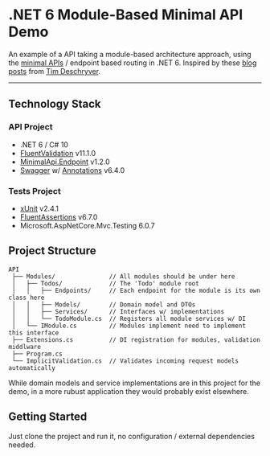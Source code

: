 # .NET 6 Module-Based Minimal API Demo

An example of a API taking a module-based architecture approach, using the [minimal APIs](https://docs.microsoft.com/en-us/aspnet/core/fundamentals/minimal-apis?view=aspnetcore-6.0) / endpoint based routing in .NET 6. Inspired by these [blog](https://timdeschryver.dev/blog/maybe-its-time-to-rethink-our-project-structure-with-dot-net-6) [posts](https://timdeschryver.dev/blog/the-simplicity-of-net-endpoints) 
from [Tim Deschryver](https://timdeschryver.dev/).

----------

## Technology Stack
### API Project
* .NET 6 / C# 10
* [FluentValidation](https://docs.fluentvalidation.net/) v11.1.0
* [MinimalApi.Endpoint](https://github.com/michelcedric/StructuredMinimalApi) v1.2.0
* [Swagger](https://github.com/domaindrivendev/Swashbuckle.AspNetCore) w/ [Annotations](https://github.com/domaindrivendev/Swashbuckle.AspNetCore#additional-packages) v6.4.0
### Tests Project
* [xUnit](https://xunit.net/) v2.4.1
* [FluentAssertions](https://fluentassertions.com/) v6.7.0
* Microsoft.AspNetCore.Mvc.Testing 6.0.7

## Project Structure
```
API
 ├── Modules/               // All modules should be under here
 │   ├── Todos/             // The 'Todo' module root
 │   │   ├── Endpoints/     // Each endpoint for the module is its own class here
 │   │   ├── Models/        // Domain model and DTOs
 │   │   ├── Services/      // Interfaces w/ implementations
 │   │   └── TodoModule.cs  // Registers all module services w/ DI
 │   └── IModule.cs         // Modules implement need to implement this interface
 ├── Extensions.cs          // DI registration for modules, validation middlware
 ├── Program.cs               
 └── ImplicitValidation.cs  // Validates incoming request models automatically
```
While domain models and service implementations are in this project for the demo, in a more rubust application they would probably exist elsewhere.

## Getting Started
Just clone the project and run it, no configuration / external dependencies needed. 